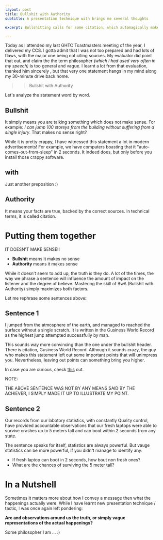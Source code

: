 ```yaml
---
layout: post
title: Bullshit with Authority
subtitle: A presentation technique with brings me several thoughts

excerpt: Bullshitting calls for some citation, which automagically makes it non bullshitting! (because you are relying on true facts)

---
```


Today as I attended my last GHTC Toastmasters meeting of the year, I delivered my CC8. I gotta admit that I was not too prepared and had lots of flaws, with the major one being not citing sources. My evaluator did point that out, and claim the the term philosopher *(which i had used very often in my speech)* is too general and vague. I learnt a lot from that evaluation, thanked him sincerely , but that very one statement hangs in my mind along my 30-minute drive back home.

>> Bullshit with Authority

Let's analyze the statement word by word.

## Bullshit

It simply means you are talking something which does not make sense. For example: *I can jump 100 storeys from the building without suffering from a single injury*. That makes no sense right?

While it is pretty crappy, I have witnessed this statement a lot in modern advertisements! For example, we have computers boasting that it "auto-comes-out-from-sleep" in 2 seconds. It indeed does, but only before you install those crappy software.

## with

Just another preposition :)

## Authority

It means your facts are true, backed by the correct sources. In technical terms, it is called citation.

# Putting them together

IT DOESN'T MAKE SENSE!!

* **Bullshit** means it makes no sense
* **Authority** means it makes sense

While it doesn't seem to add up, the truth is they do. A lot of the times,  the way we phrase a sentence will influence the amount of impact on the listener and the degree of believe. Mastering the skill of BwA (Bullshit with Authority) simply maximizes both factors.

Let me rephrase some sentences above:

## Sentence 1

I jumped from the atmosphere of the earth, and managed to reached the surface without a single scratch. It is written in the Gusiness World Record as the highest jump attempted successfully by man.

This sounds way more convincing than the one under the bullshit header. There is citation, Gusiness World Record. Although it sounds crazy, the guy who makes this statement left out some important points that will unimpress you. Nevertheless, leaving out points can something bring you higher.

In case you are curious, check <a href="http://www.space.com/17961-supersonic-skydive-worlds-highest-space-jump.html">this</a> out.

NOTE:

THE ABOVE SENTENCE WAS NOT BY ANY MEANS SAID BY THE ACHIEVER, I SIMPLY MADE IT UP TO ILLUSTRATE MY POINT.

## Sentence 2

Our records from our labotory statistics, with constantly Quality control, have provided accountable observations that our fresh laptops were able to survive crashes up to 5 meters tall and can boot within 2 seconds from any state.

The sentence speaks for itself, statistics are always powerful. But vauge statistics can be more powerful, if you didn't manage to identify any:

* If fresh laptop can boot in 2 seconds, how bout non fresh ones?
* What are the chances of surviving the 5 meter tall?

# In a Nutshell

Sometimes it matters more about how I convey a message then what the happenings actually were. While I have learnt new presentation technique / tactic, I was once again left pondering: 

**Are and observations around us the truth, or simply vague representations of the actual happenings?**

Some philosopher I am ... :)
